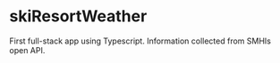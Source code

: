 # skiResortWeather
First full-stack app using Typescript.
Information collected from SMHIs open API.
